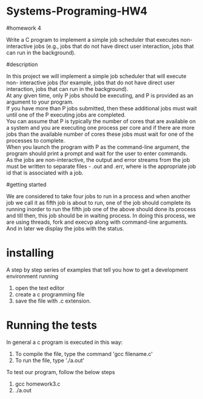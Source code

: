# Systems-Programing-HW4

#homework 4

Write a C program to implement a simple job scheduler that executes non-interactive jobs (e.g., jobs that 
do not have direct user interaction, jobs that can run in the background).  

#description

In this project we will implement a simple job scheduler that will execute non-
interactive jobs (for example, jobs that do not have direct user interaction, jobs that can 
run in the background).  
At any given time, only P jobs should be executing, and P is provided as an argument 
to your program.  
If you have more than P jobs submitted, then these additional jobs must wait until one 
of the P executing jobs are completed.  
You can assume that P is typically the number of cores that are available on a system 
and you are executing one process per core and if there are more jobs than the 
available number of cores these jobs must wait for one of the processes to complete.  
 When you launch the program with P as the command-line argument, the program 
should print a prompt and wait for the user to enter commands.  
As the jobs are non-interactive, the output and error streams from the job must be 
written to separate files - <jobid>.out and <jobid>.err, where <jobid> is the appropriate 
job id that is associated with a job.

#getting started

 We are considered to take four jobs to run in a process and when another job we call it as fifth job is about to run, one of the job should complete its running inorder to run the fifth job one of the above should done its process and till then, this job should be in waiting process. In doing this process, we are using threads, fork and execvp along with command-line arguments. And in later we display the jobs with the status.

# installing

 A step by step series of examples that tell you how to get a development environment running
1. open the text editor
2. create a c programming file
3. save the file with .c extension.
  
# Running the tests

  
In general a c program is executed in this way:
1. To compile the file, type the command 'gcc filename.c'
2. To run the file, type './a.out'

To test our program, follow the below steps

1. gcc homework3.c
2. ./a.out 
